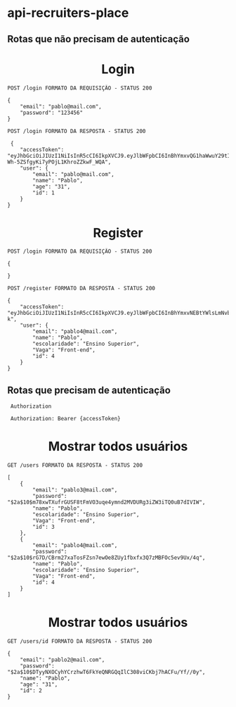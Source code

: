 # api-recruiters-place

## Rotas que não precisam de autenticação

# <h1 align="center">Login</h1>

```
POST /login FORMATO DA REQUISIÇÃO - STATUS 200
```

```
{
	"email": "pablo@mail.com",
	"password": "123456"
}
```

```
POST /login FORMATO DA RESPOSTA - STATUS 200
```

```
 {
	"accessToken": "eyJhbGciOiJIUzI1NiIsInR5cCI6IkpXVCJ9.eyJlbWFpbCI6InBhYmxvQG1haWwuY29tIiwiaWF0IjoxNjY3MzE0ODAyLCJleHAiOjE2NjczMTg0MDIsInN1YiI6IjEifQ.qq8dCsGE0lq-Wh-5ZSfgyKi7yPOjL1KhroZZkwF_WQA",
	"user": {
		"email": "pablo@mail.com",
		"name": "Pablo",
		"age": "31",
		"id": 1
	}
}
```

# <h1 align="center">Register</h1>

```
POST /login FORMATO DA REQUISIÇÃO - STATUS 200
```

```
{

}
```

```
POST /register FORMATO DA RESPOSTA - STATUS 200
```

```
{
	"accessToken": "eyJhbGciOiJIUzI1NiIsInR5cCI6IkpXVCJ9.eyJlbWFpbCI6InBhYmxvNEBtYWlsLmNvbSIsImlhdCI6MTY2NzMxMzI4NSwiZXhwIjoxNjY3MzE2ODg1LCJzdWIiOiI0In0.rjj_nsCafkdGQrbN1Qq8E_U_cpsc6aOEeSkAid9Pm-k",
	"user": {
		"email": "pablo4@mail.com",
		"name": "Pablo",
		"escolaridade": "Ensino Superior",
		"Vaga": "Front-end",
		"id": 4
	}
}
```

## Rotas que precisam de autenticação

```
 Authorization

 Authorization: Bearer {accessToken}
```

# <h1 align="center">Mostrar todos usuários</h1>

```
GET /users FORMATO DA RESPOSTA - STATUS 200
```

```
[
	{
		"email": "pablo3@mail.com",
		"password": "$2a$10$m78xwTXufrGUSF8tFmVO3uqe4ymnd2MVDURg3iZW3iTQ0uB7dIVIW",
		"name": "Pablo",
		"escolaridade": "Ensino Superior",
		"Vaga": "Front-end",
		"id": 3
	},
	{
		"email": "pablo4@mail.com",
		"password": "$2a$10$rG7D/CBrm27xaTosFZsn7ewOe8ZUy1fbxfx3Q7zMBFOc5ev9Ux/4q",
		"name": "Pablo",
		"escolaridade": "Ensino Superior",
		"Vaga": "Front-end",
		"id": 4
	}
]
```

# <h1 align="center">Mostrar todos usuários</h1>

```
GET /users/id FORMATO DA RESPOSTA - STATUS 200
```

```
{
	"email": "pablo2@mail.com",
	"password": "$2a$10$DTyyNXOCyhYCrzhwT6FkYeQNRGQqIlC308viCKbj7hACFu/Yf//0y",
	"name": "Pablo",
	"age": "31",
	"id": 2
}
```
